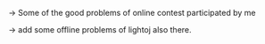 -> Some of the good problems of online contest participated by me



-> add some offline problems of lightoj also there.